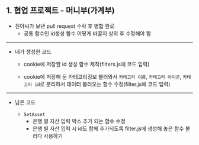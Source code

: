 ## 1. 협업 프로젝트 - 머니부(가계부)
- 진아씨가 보낸 pull request 수락 후 병합 완료
  - 공통 함수인 id생성 함수 어떻게 바꿀지 상의 후 수정해야 함
  
 ***

- 내가 생성한 코드
  - cookie에 저장할 id 생성 함수 제작(filters.js에 코드 입력)

  - cookie에 저장해 둔 카테고리정보 불러와서 `카테고리 이름`, `카테고리 아이콘`, `카테고리 id`로 분리하서 데이터 불러오는 함수 수정(filter.js에 코드 입력)
  
 ***
 
- 남은 코드

  - `SetAsset` 
    - 은행 별 자산 입력 박스 추가 되는 함수 수정
    - 은행 별 자산 입력 시 id도 함께 추가되도록 filter.js에 생성해 놓은 함수 불러다 사용하기
  
  
